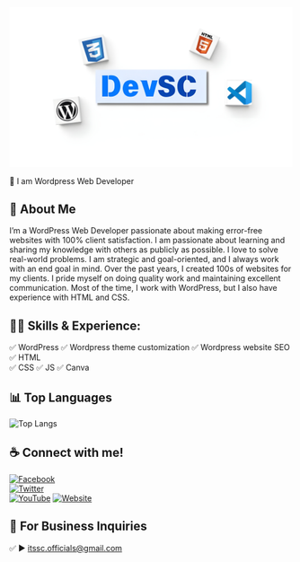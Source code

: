 <img src="banner.jpg" alt="Banner Image">

👑 I am Wordpress Web Developer  

## 🚀 About Me
I’m a WordPress Web Developer passionate about making error-free websites with 100% client satisfaction. I am passionate about learning and sharing my knowledge with others as publicly as possible. I love to solve real-world problems. I am strategic and goal-oriented, and I always work with an end goal in mind. Over the past years, I created 100s of websites for my clients. I pride myself on doing quality work and maintaining excellent communication. Most of the time, I work with WordPress, but I also have experience with HTML and CSS.

## 👨‍💻 Skills & Experience:
✅ WordPress
✅ Wordpress theme customization
✅ Wordpress website SEO
✅ HTML  
✅ CSS
✅ JS
✅ Canva

## 📊 Top Languages
![Top Langs](https://github-readme-stats.vercel.app/api/top-langs/?username=shovoalways&layout=compact)

## ☕ Connect with me!
[![Facebook](https://img.shields.io/badge/Facebook-%231877F2.svg?&style=for-the-badge&logo=facebook&logoColor=white)](https://www.facebook.com/profile.php?id=61572778846442)  
[![Twitter](https://img.shields.io/badge/Twitter-%231DA1F2.svg?&style=for-the-badge&logo=twitter&logoColor=white)](https://twitter.com)  
[![YouTube](https://img.shields.io/badge/YouTube-%23FF0000.svg?&style=for-the-badge&logo=youtube&logoColor=white)](https://youtube.com)
[![Website](https://img.shields.io/badge/Website-%23000000.svg?&style=for-the-badge&logo=InternetExplorer&logoColor=white)](https://devsc.kesug.com)
   

## 📧 For Business Inquiries  
✅ ► itssc.officials@gmail.com

